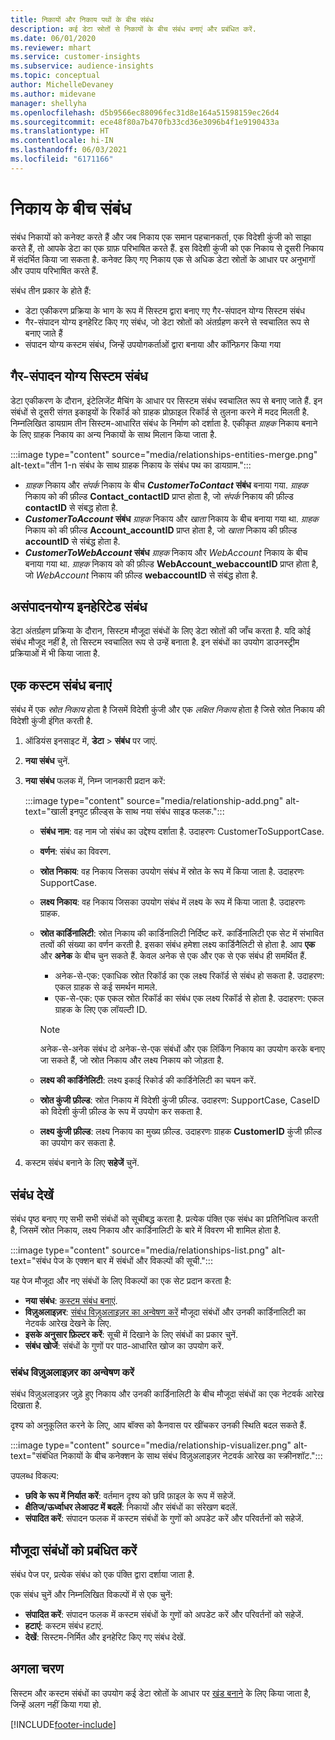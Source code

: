 ```yaml
---
title: निकायों और निकाय पथों के बीच संबंध
description: कई डेटा स्रोतों से निकायों के बीच संबंध बनाएं और प्रबंधित करें.
ms.date: 06/01/2020
ms.reviewer: mhart
ms.service: customer-insights
ms.subservice: audience-insights
ms.topic: conceptual
author: MichelleDevaney
ms.author: midevane
manager: shellyha
ms.openlocfilehash: d5b9566ec88096fec31d8e164a51598159ec26d4
ms.sourcegitcommit: ece48f80a7b470fb33cd36e3096b4f1e9190433a
ms.translationtype: HT
ms.contentlocale: hi-IN
ms.lasthandoff: 06/03/2021
ms.locfileid: "6171166"
---
```

# <a name="relationships-between-entities"></a>निकाय के बीच संबंध

संबंध निकायों को कनेक्ट करते हैं और जब निकाय एक समान पहचानकर्ता, एक विदेशी कुंजी को साझा करते हैं, तो आपके डेटा का एक ग्राफ़ परिभाषित करते हैं. इस विदेशी कुंजी को एक निकाय से दूसरी निकाय में संदर्भित किया जा सकता है. कनेक्ट किए गए निकाय एक से अधिक डेटा स्रोतों के आधार पर अनुभागों और उपाय परिभाषित करते हैं.

संबंध तीन प्रकार के होते हैं: 
- डेटा एकीकरण प्रक्रिया के भाग के रूप में सिस्टम द्वारा बनाए गए गैर-संपादन योग्य सिस्टम संबंध
- गैर-संपादन योग्य इनहेरिट किए गए संबंध, जो डेटा स्रोतों को अंतर्ग्रहण करने से स्वचालित रूप से बनाए जाते हैं 
- संपादन योग्य कस्टम संबंध, जिन्हें उपयोगकर्ताओं द्वारा बनाया और कॉन्फ़िगर किया गया

## <a name="non-editable-system-relationships"></a>गैर-संपादन योग्य सिस्टम संबंध

डेटा एकीकरण के दौरान, इंटेलिजेंट मैचिंग के आधार पर सिस्टम संबंध स्वचालित रूप से बनाए जाते हैं. इन संबंधों से दूसरी संगत इकाइयों के रिकॉर्ड को ग्राहक प्रोफ़ाइल रिकॉर्ड से तुलना करने में मदद मिलती है. निम्नलिखित डायग्राम तीन सिस्टम-आधारित संबंध के निर्माण को दर्शाता है. एकीकृत *ग्राहक* निकाय बनाने के लिए ग्राहक निकाय का अन्य निकायों के साथ मिलान किया जाता है.

:::image type="content" source="media/relationships-entities-merge.png" alt-text="तीन 1-n संबंध के साथ ग्राहक निकाय के संबंध पथ का डायग्राम.":::

- *ग्राहक* निकाय और *संपर्क* निकाय के बीच ***CustomerToContact* संबंध** बनाया गया. *ग्राहक* निकाय को की फ़ील्ड **Contact_contactID** प्राप्त होता है, जो *संपर्क* निकाय की फ़ील्ड **contactID** से संबद्ध होता है.
- ***CustomerToAccount* संबंध** *ग्राहक* निकाय और *खाता* निकाय के बीच बनाया गया था. *ग्राहक* निकाय को की फ़ील्ड **Account_accountID** प्राप्त होता है, जो *खाता* निकाय की फ़ील्ड **accountID** से संबंद्ध होता है.
- ***CustomerToWebAccount* संबंध** *ग्राहक* निकाय और *WebAccount* निकाय के बीच बनाया गया था. *ग्राहक* निकाय को की फ़ील्ड **WebAccount_webaccountID** प्राप्त होता है, जो *WebAccount* निकाय की फ़ील्ड **webaccountID** से संबंद्ध होता है.

## <a name="non-editable-inherited-relationships"></a>असंपादनयोग्य इनहेरिटेड संबंध

डेटा अंतर्ग्रहण प्रक्रिया के दौरान, सिस्टम मौजूदा संबंधों के लिए डेटा स्रोतों की जाँच करता है. यदि कोई संबंध मौजूद नहीं है, तो सिस्टम स्वचालित रूप से उन्हें बनाता है. इन संबंधों का उपयोग डाउनस्ट्रीम प्रक्रियाओं में भी किया जाता है.

## <a name="create-a-custom-relationship"></a>एक कस्टम संबंध बनाएं

संबंध में एक *स्रोत निकाय* होता है जिसमें विदेशी कुंजी और एक *लक्षित निकाय* होता है जिसे स्रोत निकाय की विदेशी कुंजी इंगित करती है. 

1. ऑडियंस इनसाइट में, **डेटा** > **संबंध** पर जाएं.

2. **नया संबंध** चुनें.

3. **नया संबंध** फलक में, निम्न जानकारी प्रदान करें:

   :::image type="content" source="media/relationship-add.png" alt-text="खाली इनपुट फ़ील्ड्स के साथ नया संबंध साइड फलक.":::

   - **संबंध नाम**: वह नाम जो संबंध का उद्देश्य दर्शाता है. उदाहरणः CustomerToSupportCase.
   - **वर्णन**: संबंध का विवरण.
   - **स्रोत निकाय**: वह निकाय जिसका उपयोग संबंध में स्रोत के रूप में किया जाता है. उदाहरणः SupportCase.
   - **लक्ष्य निकाय**: वह निकाय जिसका उपयोग संबंध में लक्ष्य के रूप में किया जाता है. उदाहरणः ग्राहक.
   - **स्रोत कार्डिनालिटी**: स्रोत निकाय की कार्डिनालिटी निर्दिष्ट करें. कार्डिनालिटी एक सेट में संभावित तत्वों की संख्या का वर्णन करती है. इसका संबंध हमेशा लक्ष्य कार्डिनैलिटी से होता है. आप **एक** और **अनेक** के बीच चुन सकते हैं. केवल अनेक से एक और एक से एक संबंध ही समर्थित हैं.  
     - अनेक-से-एक: एकाधिक स्रोत रिकॉर्ड का एक लक्ष्य रिकॉर्ड से संबंध हो सकता है. उदाहरण: एकल ग्राहक से कई समर्थन मामले.
     - एक-से-एक: एक एकल स्रोत रिकॉर्ड का संबंध एक लक्ष्य रिकॉर्ड से होता है. उदाहरण: एकल ग्राहक के लिए एक लॉयल्टी ID.

     > [!NOTE]
     > अनेक-से-अनेक संबंध दो अनेक-से-एक संबंधों और एक लिंकिंग निकाय का उपयोग करके बनाए जा सकते हैं, जो स्रोत निकाय और लक्ष्य निकाय को जोड़ता है.

   - **लक्ष्य की कार्डिनेलिटी**: लक्ष्य इकाई रिकोर्ड की कार्डिनेलिटी का चयन करें. 
   - **स्रोत कुंजी फ़ील्ड**: स्रोत निकाय में विदेशी कुंजी फ़ील्ड. उदाहरण: SupportCase, CaseID को विदेशी कुंजी फ़ील्ड के रूप में उपयोग कर सकता है.
   - **लक्ष्य कुंजी फ़ील्ड**: लक्ष्य निकाय का मुख्य फ़ील्ड. उदाहरणः ग्राहक **CustomerID** कुंजी फ़ील्ड का उपयोग कर सकता है.

4. कस्टम संबंध बनाने के लिए **सहेजें** चुनें.

## <a name="view-relationships"></a>संबंध देखें

संबंध पृष्ठ बनाए गए सभी सभी संबंधों को सूचीबद्ध करता है. प्रत्येक पंक्ति एक संबंध का प्रतिनिधित्व करती है, जिसमें स्रोत निकाय, लक्ष्य निकाय और कार्डिनालिटी के बारे में विवरण भी शामिल होता है. 

:::image type="content" source="media/relationships-list.png" alt-text="संबंध पेज के एक्शन बार में संबंधों और विकल्पों की सूची.":::

यह पेज मौजूदा और नए संबंधों के लिए विकल्पों का एक सेट प्रदान करता है: 
- **नया संबंध**: [कस्टम संबंध बनाएं](#create-a-custom-relationship).
- **विज़ुअलाइज़र**: [संबंध विज़ुअलाइज़र का अन्वेषण करें](#explore-the-relationship-visualizer) मौजूदा संबंधों और उनकी कार्डिनालिटी का नेटवर्क आरेख देखने के लिए.
- **इसके अनुसार फ़िल्टर करें**: सूची में दिखाने के लिए संबंधों का प्रकार चुनें.
- **संबंध खोजें**: संबंधों के गुणों पर पाठ-आधारित खोज का उपयोग करें.

### <a name="explore-the-relationship-visualizer"></a>संबंध विज़ुअलाइज़र का अन्वेषण करें

संबंध विज़ुअलाइज़र जुड़े हुए निकाय और उनकी कार्डिनालिटी के बीच मौजूदा संबंधों का एक नेटवर्क आरेख दिखाता है.

दृश्य को अनुकूलित करने के लिए, आप बॉक्स को कैनवास पर खींचकर उनकी स्थिति बदल सकते हैं.

:::image type="content" source="media/relationship-visualizer.png" alt-text="संबंधित निकायों के बीच कनेक्शन के साथ संबंध विज़ुअलाइज़र नेटवर्क आरेख का स्क्रीनशॉट.":::

उपलब्ध विकल्प: 
- **छवि के रूप में निर्यात करें**: वर्तमान दृश्य को छवि फ़ाइल के रूप में सहेजें.
- **क्षैतिज/ऊर्ध्वाधर लेआउट में बदलें**: निकायों और संबंधों का संरेखण बदलें.
- **संपादित करें**: संपादन फलक में कस्टम संबंधों के गुणों को अपडेट करें और परिवर्तनों को सहेजें.

## <a name="manage-existing-relationships"></a>मौजूदा संबंधों को प्रबंधित करें 

संबंध पेज पर, प्रत्येक संबंध को एक पंक्ति द्वारा दर्शाया जाता है. 

एक संबंध चुनें और निम्नलिखित विकल्पों में से एक चुनें: 
 
- **संपादित करें**: संपादन फलक में कस्टम संबंधों के गुणों को अपडेट करें और परिवर्तनों को सहेजें.
- **हटाएं**: कस्टम संबंध हटाएं.
- **देखें**: सिस्टम-निर्मित और इनहेरिट किए गए संबंध देखें. 

## <a name="next-step"></a>अगला चरण

सिस्टम और कस्टम संबंधों का उपयोग कई डेटा स्रोतों के आधार पर [खंड बनाने](segments.md) के लिए किया जाता है, जिन्हें अलग नहीं किया गया हो.

[!INCLUDE[footer-include](../includes/footer-banner.md)]
